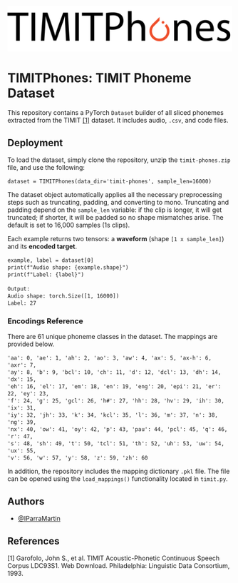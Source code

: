 
![Logo](static/logo.png)

# TIMITPhones: TIMIT Phoneme Dataset
This repository contains a PyTorch ```Dataset``` builder of all sliced phonemes extracted from the TIMIT [[1]](https://catalog.ldc.upenn.edu/LDC93S1) dataset. It includes audio, ```.csv```, and code files.


## Deployment
To load the dataset, simply clone the repository, unzip the ```timit-phones.zip``` file, and use the following:

```
dataset = TIMITPhones(data_dir='timit-phones', sample_len=16000)
```

The dataset object automatically applies all the necessary preprocessing steps such as truncating, padding, and converting to mono. Truncating and padding depend on the ```sample_len``` variable: if the clip is longer, it will get truncated; if shorter, it will be padded so no shape mismatches arise. The default is set to 16,000 samples (1s clips).

Each example returns two tensors: a **waveform** (shape ```[1 x sample_len]```) and its **encoded target**.
```
example, label = dataset[0]
print(f"Audio shape: {example.shape}")
print(f"Label: {label}")

Output:
Audio shape: torch.Size([1, 16000])
Label: 27
```

### Encodings Reference
There are 61 unique phoneme classes in the dataset. The mappings are provided below.
```
'aa': 0, 'ae': 1, 'ah': 2, 'ao': 3, 'aw': 4, 'ax': 5, 'ax-h': 6, 'axr': 7, 
'ay': 8, 'b': 9, 'bcl': 10, 'ch': 11, 'd': 12, 'dcl': 13, 'dh': 14, 'dx': 15, 
'eh': 16, 'el': 17, 'em': 18, 'en': 19, 'eng': 20, 'epi': 21, 'er': 22, 'ey': 23, 
'f': 24, 'g': 25, 'gcl': 26, 'h#': 27, 'hh': 28, 'hv': 29, 'ih': 30, 'ix': 31, 
'iy': 32, 'jh': 33, 'k': 34, 'kcl': 35, 'l': 36, 'm': 37, 'n': 38, 'ng': 39, 
'nx': 40, 'ow': 41, 'oy': 42, 'p': 43, 'pau': 44, 'pcl': 45, 'q': 46, 'r': 47, 
's': 48, 'sh': 49, 't': 50, 'tcl': 51, 'th': 52, 'uh': 53, 'uw': 54, 'ux': 55, 
'v': 56, 'w': 57, 'y': 58, 'z': 59, 'zh': 60
```

In addition, the repository includes the mapping dictionary ```.pkl``` file. The file can be opened using the ```load_mappings()``` functionality located in ```timit.py```.


## Authors

- [@IParraMartin](https://github.com/IParraMartin)


## References
[1] Garofolo, John S., et al. TIMIT Acoustic-Phonetic Continuous Speech Corpus LDC93S1. Web 
Download. Philadelphia: Linguistic Data Consortium, 1993.